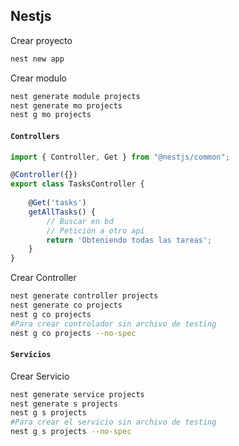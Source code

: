 ## Nestjs

Crear proyecto

```bash
nest new app
```

Crear modulo

```bash
nest generate module projects
nest generate mo projects
nest g mo projects
```

#### `Controllers`

```ts
import { Controller, Get } from "@nestjs/common";

@Controller({})
export class TasksController {
    
    @Get('tasks')
    getAllTasks() {
        // Buscar en bd
        // Petición a otro api
        return 'Obteniendo todas las tareas';
    }
}
```

Crear Controller

```bash
nest generate controller projects
nest generate co projects
nest g co projects
#Para crear controlador sin archivo de testing
nest g co projects --no-spec
```

#### `Servicios`

Crear Servicio

```bash
nest generate service projects
nest generate s projects
nest g s projects
#Para crear el servicio sin archivo de testing
nest g s projects --no-spec
```
